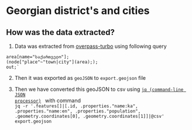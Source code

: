 # Georgian district's and cities 

## How was the data extracted?

1. Data was extracted from [overpass-turbo](http://overpass-turbo.eu/) using following query  

```
area[name="საქართველო"];
(node["place"~"town|city"](area););
out;`
```

2. Then it was exported as `geoJSON` to `export.geojson` file

3. Then we have converted this geoJSON to csv using <code><a href="https://stedolan.github.io/jq">jq (command-line JSON processor)</a> </code> with  command  
  `
    jq -r '.features[]|[.id, .properties."name:ka", .properties."name:en", .properties."population", .geometry.coordinates[0], .geometry.coordinates[1]]|@csv' export.geojson
  `

